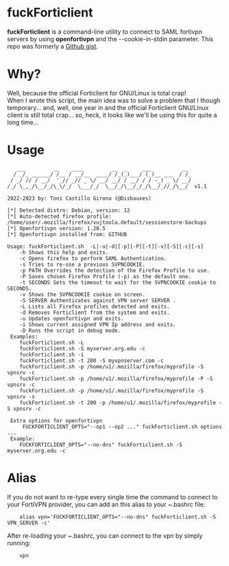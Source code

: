 # fuckForticlient

**fuckForticlient** is a command-line utility to connect to SAML fortivpn servers by using **openfortivpn** and the --cookie-in-stdin parameter.
This repo was formerly a [Github gist](https://gist.github.com/nonamed01).

# Why?

Well, because the official Forticlient for GNU/Linux is total crap! \
When I wrote this script, the main idea was to solve a problem that I though temporary... and, well, one year in and the official Forticlient GNU/Linux client is still total crap... so, heck, it looks like we'll be using this for quite a long time...

# Usage

```
   ___         __    ____         __  _     ___          __         
  / _/_ ______/ /__ / __/__  ____/ /_(_)___/ (_)__ ___  / /_        
 / _/ // / __/  '_// _// _ \/ __/ __/ / __/ / / -_) _ \/ __/        
/_/ \_,_/\__/_/\_\/_/  \___/_/  \__/_/\__/_/_/\__/_//_/\__/  v1.1 

2022-2023 by: Toni Castillo Girona (@Disbauxes) 

[*] Detected distro: Debian, version: 12 
[*] Auto-detected firefox profile: /home/user/.mozilla/firefox/vujtoola.default/sessionstore-backups 
[*] Openfortivpn version: 1.20.5 
[*] Openfortivpn installed from: GITHUB 

Usage: fuckForticlient.sh  -L|-u|-d|[-p][-P][-t][-v][-S][-c][-s]  
 	-h Shows this help and exits.   
 	-c Opens firefox to perform SAML Authentication. 
 	-s Tries to re-use a previous SVPNCOOKIE.   
 	-p PATH Overrides the detection of the Firefox Profile to use. 
 	-P Saves chosen Firefox Profile (-p) as the default one.    
 	-t SECONDS Sets the timeout to wait for the SVPNCOOKIE cookie to SECONDS. 
 	-v Shows the SVPNCOOKIE cookie on screen.   
 	-S SERVER Authenticates against VPN server SERVER . 
 	-L Lists all Firefox profiles detected and exits.   
 	-d Removes Forticlient from the system and exits.   
 	-u Updates openfortivpn and exits.  
 	-i Shows current assigned VPN Ip address and exits.    
 	-D Runs the script in debug mode.   
 Examples:  
 	fuckForticlient.sh -L 
 	fuckForticlient.sh -S myserver.org.edu -c 
 	fuckForticlient.sh -i   
 	fuckForticlient.sh -t 200 -S myvpnserver.com -c  
 	fuckForticlient.sh -p /home/u1/.mozilla/firefox/myprofile -S vpnsrv -c 
 	fuckForticlient.sh -p /home/u1/.mozilla/firefox/myprofile -P -S vpnsrv -c   
 	fuckForticlient.sh -p /home/u1/.mozilla/firefox/myprofile -S vpnsrv -s  
 	fuckForticlient.sh -t 200 -p /home/u1/.mozilla/firefox/myprofile -S vpnsrv -c 

 Extra options for openfortivpn 
 	 FUCKFORTICLIENT_OPTS="--op1 --op2 ..." fuckForticlient.sh options ...  
 Example:   
 	FUCKFORTICLIENT_OPTS="--no-dns" fuckForticlient.sh -S myserver.org.edu -c 

```

# Alias
If you do not want to re-type every single time the command to connect to your FortiVPN provider, you can add an this alias to your ~.bashrc file:

```
    alias vpn='FUCKFORTICLIENT_OPTS="--no-dns" fuckForticlient.sh -S VPN_SERVER -c'
```

After re-loading your ~.bashrc, you can connect to the vpn by simply running:

```
    vpn
```
